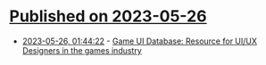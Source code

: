# [Published on 2023-05-26](index.md)

* [2023-05-26, 01:44:22](https://lobste.rs/s/d2ijgx/game_ui_database_resource_for_ui_ux) - [Game UI Database:  Resource for UI/UX Designers in the games industry](https://www.gameuidatabase.com/)
